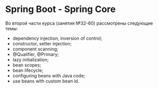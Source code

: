 # Spring Boot - Spring Core

Во второй части курса (занятия №32-60) рассмотрены следующие темы:
- dependency injection, inversion of control;
- constructor, setter injection;
- component scanning;
- @Qualifier, @Primary;
- lazy initialization;
- bean scopes;
- bean lifecycle;
- configuring beans with Java code;
- use beans with custom bean id.